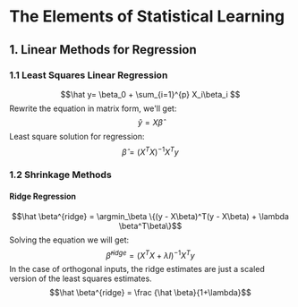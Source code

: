 <script type="text/javascript" src="https://cdn.mathjax.org/mathjax/latest/MathJax.js?config=TeX-AMS_HTML"></script>

#  The Elements of Statistical Learning
## 1. Linear Methods for Regression
### 1.1 Least Squares Linear Regression
$$\hat y= \beta_0 + \sum_{i=1}^{p} X_i\beta_i $$
Rewrite the equation in matrix form, we'll get:
$$\hat y = X\hat\beta$$
Least square solution for regression:
$$\hat \beta=(X^TX)^{-1}X^Ty$$

### 1.2 Shrinkage Methods
#### Ridge Regression
$$\hat \beta^{ridge} = \argmin_\beta \{(y - X\beta)^T(y - X\beta) + \lambda \beta^T\beta\}$$
Solving the equation we will get:
$$\hat \beta^{ridge} = (X^TX+\lambda I)^{-1}X^Ty$$
In the case of orthogonal inputs, the ridge estimates are just a scaled version of the least squares estimates.
$$\hat \beta^{ridge} = \frac {\hat \beta}{1+\lambda}$$
<!--stackedit_data:
eyJoaXN0b3J5IjpbMTcxNDEyNDUwNCwxODUxMTk3NzQyLC02Nj
U3NzEyOTcsLTE2MDgwMTM2OV19
-->
